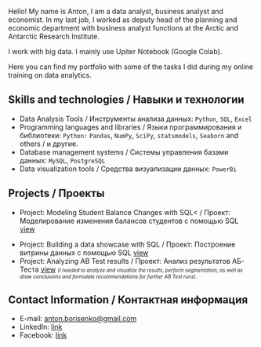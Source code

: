 Hello! My name is Anton, I am a data analyst, business analyst and economist. In my last job, I worked as deputy head of the planning and economic department with business analyst functions at the Arctic and Antarctic Research Institute.

I work with big data. I mainly use Upiter Notebook (Google Colab).

Here you can find my portfolio with some of the tasks I did during my online training on data analytics.


## Skills and technologies / Навыки и технологии
- Data Analysis Tools / Инструменты анализа данных: ``Python``, ``SQL``, ``Excel`` 
- Programming languages and libraries / Языки программирования и библиотеки: ``Python:`` ``Pandas``, ``NumPy``, ``SciPy``, ``statsmodels``, ``Seaborn`` and others / и другие.
- Database management systems / Системы управления базами данных: ``MySQL``, ``PostgreSQL``
- Data visualization tools / Средства визуализации данных: ``PowerBi``

## Projects / Проекты
* Project: Modeling Student Balance Changes with SQL< /  Проект: Моделирование изменения балансов студентов с помощью SQL [view](https://github.com/ozanton/dtsc/blob/main/SQL_balance.txt)</p> 
* Project: Building a data showcase with SQL / Проект: Построение витрины данных с помощью SQL [view](https://github.com/ozanton/dtsc/blob/main/SQL_data_showcase.txt)
* Project: Analyzing AB Test results / Проект: Анализ результатов АБ-Тестa [view](https://github.com/ozanton/dtsc/blob/main/Analyzing_ABTest_results.ipynb)
<i><font size=-20>(I needed to analyze and visualize the results, perform segmentation, as well as draw conclusions and formulate recommendations for further AB Test runs).</font></i>

## Contact Information / Контактная информация
- E-mail: anton.borisenko@gmail.com
- LinkedIn: [link](https://www.linkedin.com/in/anton-borisenko-59a7b51/)
- Facebook: [link](https://www.facebook.com/borisenko.anton.7) 
